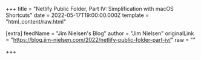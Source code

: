 
+++
title = "Netlify Public Folder, Part IV: Simplification with macOS Shortcuts"
date = 2022-05-17T19:00:00.000Z
template = "html_content/raw.html"

[extra]
feedName = "Jim Nielsen's Blog"
author = "Jim Nielsen"
originalLink = "https://blog.jim-nielsen.com/2022/netlify-public-folder-part-iv/"
raw = ""

+++

